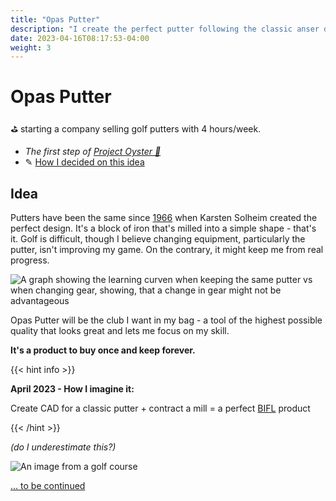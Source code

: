 ```yaml
---
title: "Opas Putter"
description: "I create the perfect putter following the classic anser design and started producing it. From the idea to a prototype to a shop while following an idea."
date: 2023-04-16T08:17:53-04:00
weight: 3
---
```


# Opas Putter

⛳️ starting a company selling golf putters with 4 hours/week.

- *The first step of [Project Oyster 🌊](/docs/stories/project-oyster.md)*
- ✎ [How I decided on this idea](/posts/putter-vs-habit-tracker.md)

## Idea

Putters have been the same since [1966](https://ping.com/en-us/media/articles/evergreen/anser-putter-technology-triumphs) when Karsten Solheim created the perfect design. It's a block of iron that's milled into a simple shape - that's it. Golf is difficult, though I believe changing equipment, particularly the putter, isn't improving my game. On the contrary, it might keep me from real progress.

![A graph showing the learning curven when keeping the same putter vs when changing gear, showing, that a change in gear might not be advantageous](/img/putter-graph.webp)

Opas Putter will be the club I want in my bag  - a tool of the highest possible quality that looks great and lets me focus on my skill.

**It's a product to buy once and keep forever.**

{{< hint info >}}

**April 2023 - How I imagine it:**  

 Create CAD for a classic putter + contract a mill = a perfect [BIFL](https://www.reddit.com/r/BuyItForLife/) product

{{< /hint >}}

*(do I underestimate this?)*

![An image from a golf course](/img/golf1.webp)



[... to be continued](/docs/stay-updated.md)